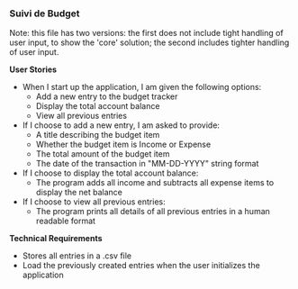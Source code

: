 
### Suivi de Budget


Note: this file has two versions: the first does not include tight handling of user input, to show the 'core' solution; the second includes tighter handling of user input.

**User Stories**
- When I start up the application, I am given the following options:
    - Add a new entry to the budget tracker
    - Display the total account balance
    - View all previous entries
- If I choose to add a new entry, I am asked to provide:
    - A title describing the budget item
    - Whether the budget item is Income or Expense
    - The total amount of the budget item
    - The date of the transaction in "MM-DD-YYYY" string format
- If I choose to display the total account balance:
    - The program adds all income and subtracts all expense items to display the net balance
- If I choose to view all previous entries:
    - The program prints all details of all previous entries in a human readable format

**Technical Requirements**
- Stores all entries in a .csv file
- Load the previously created entries when the user initializes the application

